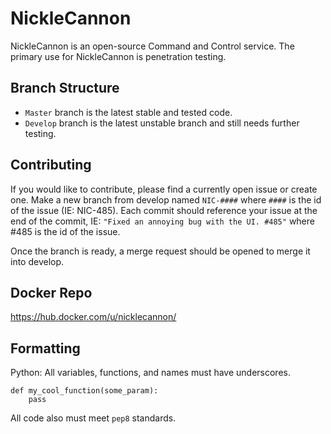 # NickleCannon

NickleCannon is an open-source Command and Control service. The primary use for NickleCannon is penetration testing.

## Branch Structure

- `Master` branch is the latest stable and tested code.
- `Develop` branch is the latest unstable branch and still needs further testing.

## Contributing

If you would like to contribute, please find a currently open issue or create one. Make a new branch from develop named `NIC-####` where `####` is the id of the issue (IE: NIC-485). Each commit should reference your issue at the end of the commit, IE: `"Fixed an annoying bug with the UI. #485"` where #485 is the id of the issue.

Once the branch is ready, a merge request should be opened to merge it into develop.

## Docker Repo

https://hub.docker.com/u/nicklecannon/

## Formatting

Python: All variables, functions, and names must have underscores.

```
def my_cool_function(some_param):
	pass
```

All code also must meet `pep8` standards.

